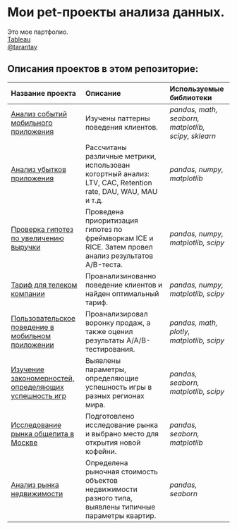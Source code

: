 # Мои pet-проекты анализа данных.

Это мое партфолио. <br>
[Tableau](https://public.tableau.com/app/profile/roman2446/vizzes) <br>
[@tarantay](https://t.me/tarantay) <br>

## Описания проектов в этом репозиторие:


| Название проекта | Описание | Используемые библиотеки | 
| :---------------------- | :---------------------- | :---------------------- |
| [Анализ событий мобильного приложения](unnecessary_things) | Изучены паттерны поведения клиентов. | *pandas, math, seaborn, matplotlib, scipy, sklearn* |
| [Анализ убытков приложения](analysis_of_business_indicators_of_the_app) | Рассчитаны различные метрики, использован когортный анализ: LTV, CAC, Retention rate, DAU, WAU, MAU и т.д. | *pandas, numpy, matplotlib* |
| [Проверка гипотез по увеличению выручки](hypothesis_testing) | Проведена приоритизация гипотез по фреймворкам ICE и RICE. Затем провел анализ результатов A/B-теста. | *pandas, numpy, matplotlib, scipy* |
| [Тариф для телеком компании](telecom) | Проанализинованно поведение клиентов и найден оптимальный тариф. | *pandas, numpy, matplotlib, scipy* |
| [Пользовательское поведение в мобильном приложении](food_retail_startup) | Проанализировал воронку продаж, а также оценил результаты A/A/B-тестирования. | *pandas, math, plotly, matplotlib, scipy* |
| [Изучение закономерностей, определяющих успешность игр](gamedev) | Выявлены параметры, определяющие успешность игры в разных регионах мира. | *pandas, seaborn, matplotlib, scipy* |
| [Исследование рынка общепита в Москве](food_market_analysis) | Подготовлено исследование рынка и выбрано место для открытия новой кофейни. | *pandas, seaborn, matplotlib* |
| [Анализ рынка недвижимости](real_estate_market_analysis) | Определена рыночная стоимость объектов недвижимости разного типа, выявлены типичные параметры квартир. | *pandas, seaborn* |





